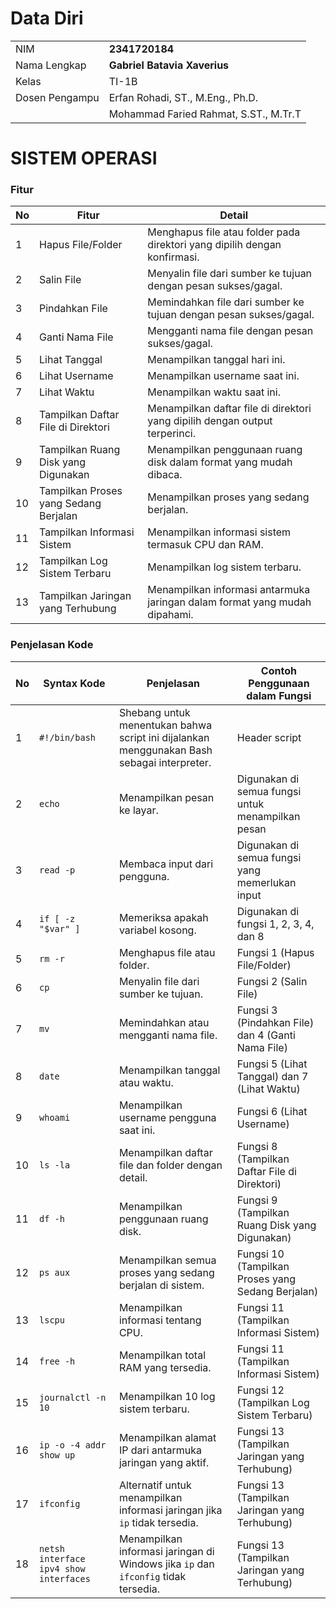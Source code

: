 # Data Diri

|                |                                       |
| -------------- | ------------------------------------- |
| NIM            | **2341720184**                        |
| Nama Lengkap   | **Gabriel Batavia Xaverius**          |
| Kelas          | TI-1B                                 |
| Dosen Pengampu | Erfan Rohadi, ST., M.Eng., Ph.D.      |
|                | Mohammad Faried Rahmat, S.ST., M.Tr.T |

# SISTEM OPERASI

### Fitur

| **No** | **Fitur**                             | **Detail**                                                                  |
| ------ | ------------------------------------- | --------------------------------------------------------------------------- |
| 1      | Hapus File/Folder                     | Menghapus file atau folder pada direktori yang dipilih dengan konfirmasi.   |
| 2      | Salin File                            | Menyalin file dari sumber ke tujuan dengan pesan sukses/gagal.              |
| 3      | Pindahkan File                        | Memindahkan file dari sumber ke tujuan dengan pesan sukses/gagal.           |
| 4      | Ganti Nama File                       | Mengganti nama file dengan pesan sukses/gagal.                              |
| 5      | Lihat Tanggal                         | Menampilkan tanggal hari ini.                                               |
| 6      | Lihat Username                        | Menampilkan username saat ini.                                              |
| 7      | Lihat Waktu                           | Menampilkan waktu saat ini.                                                 |
| 8      | Tampilkan Daftar File di Direktori    | Menampilkan daftar file di direktori yang dipilih dengan output terperinci. |
| 9      | Tampilkan Ruang Disk yang Digunakan   | Menampilkan penggunaan ruang disk dalam format yang mudah dibaca.           |
| 10     | Tampilkan Proses yang Sedang Berjalan | Menampilkan proses yang sedang berjalan.                                    |
| 11     | Tampilkan Informasi Sistem            | Menampilkan informasi sistem termasuk CPU dan RAM.                          |
| 12     | Tampilkan Log Sistem Terbaru          | Menampilkan log sistem terbaru.                                             |
| 13     | Tampilkan Jaringan yang Terhubung     | Menampilkan informasi antarmuka jaringan dalam format yang mudah dipahami.  |

### Penjelasan Kode

| **No** | **Syntax Kode**                       | **Penjelasan**                                                                 | **Contoh Penggunaan dalam Fungsi**                           |
|--------|---------------------------------------|-------------------------------------------------------------------------------|--------------------------------------------------------------|
| 1      | `#!/bin/bash`                         | Shebang untuk menentukan bahwa script ini dijalankan menggunakan Bash sebagai interpreter. | Header script                                                 |
| 2      | `echo`                                | Menampilkan pesan ke layar.                                                   | Digunakan di semua fungsi untuk menampilkan pesan             |
| 3      | `read -p`                             | Membaca input dari pengguna.                                                  | Digunakan di semua fungsi yang memerlukan input               |
| 4      | `if [ -z "$var" ]`                    | Memeriksa apakah variabel kosong.                                             | Digunakan di fungsi 1, 2, 3, 4, dan 8                         |
| 5      | `rm -r`                               | Menghapus file atau folder.                                                   | Fungsi 1 (Hapus File/Folder)                                  |
| 6      | `cp`                                  | Menyalin file dari sumber ke tujuan.                                          | Fungsi 2 (Salin File)                                         |
| 7      | `mv`                                  | Memindahkan atau mengganti nama file.                                         | Fungsi 3 (Pindahkan File) dan 4 (Ganti Nama File)             |
| 8      | `date`                                | Menampilkan tanggal atau waktu.                                               | Fungsi 5 (Lihat Tanggal) dan 7 (Lihat Waktu)                  |
| 9      | `whoami`                              | Menampilkan username pengguna saat ini.                                       | Fungsi 6 (Lihat Username)                                     |
| 10     | `ls -la`                              | Menampilkan daftar file dan folder dengan detail.                             | Fungsi 8 (Tampilkan Daftar File di Direktori)                 |
| 11     | `df -h`                               | Menampilkan penggunaan ruang disk.                                            | Fungsi 9 (Tampilkan Ruang Disk yang Digunakan)                |
| 12     | `ps aux`                              | Menampilkan semua proses yang sedang berjalan di sistem.                      | Fungsi 10 (Tampilkan Proses yang Sedang Berjalan)             |
| 13     | `lscpu`                               | Menampilkan informasi tentang CPU.                                            | Fungsi 11 (Tampilkan Informasi Sistem)                        |
| 14     | `free -h`                             | Menampilkan total RAM yang tersedia.                                          | Fungsi 11 (Tampilkan Informasi Sistem)                        |
| 15     | `journalctl -n 10`                    | Menampilkan 10 log sistem terbaru.                                            | Fungsi 12 (Tampilkan Log Sistem Terbaru)                      |
| 16     | `ip -o -4 addr show up`               | Menampilkan alamat IP dari antarmuka jaringan yang aktif.                     | Fungsi 13 (Tampilkan Jaringan yang Terhubung)                 |
| 17     | `ifconfig`                            | Alternatif untuk menampilkan informasi jaringan jika `ip` tidak tersedia.     | Fungsi 13 (Tampilkan Jaringan yang Terhubung)                 |
| 18     | `netsh interface ipv4 show interfaces`| Menampilkan informasi jaringan di Windows jika `ip` dan `ifconfig` tidak tersedia. | Fungsi 13 (Tampilkan Jaringan yang Terhubung)                 |

